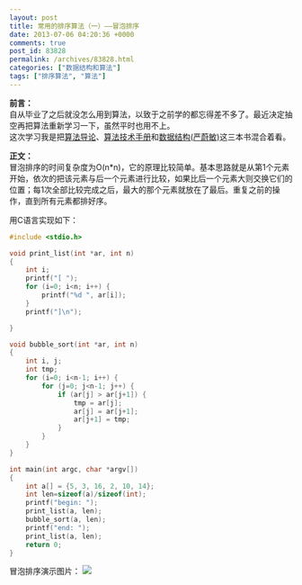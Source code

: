 ```yaml
---
layout: post
title: 常用的排序算法（一）——冒泡排序
date: 2013-07-06 04:20:36 +0000
comments: true
post_id: 83828
permalink: /archives/83828.html
categories: ["数据结构和算法"]
tags: ["排序算法", "算法"]
---
```


<b>前言：</b><br>
自从毕业了之后就没怎么用到算法，以致于之前学的都忘得差不多了。最近决定抽空再把算法重新学习一下，虽然平时也用不上。  
这次学习我是把<a href="http://www.amazon.cn/gp/product/B0011BVTRK/ref=as_li_ss_tl?ie=UTF8&camp=536&creative=3132&creativeASIN=B0011BVTRK&linkCode=as2&tag=wosuopu-23" target="_blank">算法导论</a>、<a href="http://www.amazon.cn/gp/product/B003DQPPIU/ref=as_li_ss_tl?ie=UTF8&camp=536&creative=3132&creativeASIN=B003DQPPIU&linkCode=as2&tag=wosuopu-23" target="_blank">算法技术手册</a>和<a href="http://www.amazon.cn/gp/product/B00AX3NSAS/ref=as_li_ss_tl?ie=UTF8&camp=536&creative=3132&creativeASIN=B00AX3NSAS&linkCode=as2&tag=wosuopu-23" target="_blank">数据结构(严蔚敏)</a>这三本书混合着看。

<p> </p>
<b>正文：</b><br>
冒泡排序的时间复杂度为O(n*n)，它的原理比较简单。基本思路就是从第1个元素开始，依次的把该元素与后一个元素进行比较，如果比后一个元素大则交换它们的位置；每1次全部比较完成之后，最大的那个元素就放在了最后。重复之前的操作，直到所有元素都排好序。


用C语言实现如下：

``` c
#include <stdio.h>

void print_list(int *ar, int n)
{
    int i;
    printf("[ ");
    for (i=0; i<n; i++) {
        printf("%d ", ar[i]);
    }
    printf("]\n");

}

void bubble_sort(int *ar, int n)
{
    int i, j;
    int tmp;
    for (i=0; i<n-1; i++) {
        for (j=0; j<n-1; j++) {
            if (ar[j] > ar[j+1]) {
                tmp = ar[j];
                ar[j] = ar[j+1];
                ar[j+1] = tmp;
            }
        }
    }
}

int main(int argc, char *argv[])
{
    int a[] = {5, 3, 16, 2, 10, 14};
    int len=sizeof(a)/sizeof(int);
    printf("begin: ");
    print_list(a, len);
    bubble_sort(a, len);
    printf("end: ");
    print_list(a, len);
    return 0;
}
```


冒泡排序演示图片：
<img src="http://www.linuxeden.com/upimg/allimg/130504/1021142193-4.gif">

